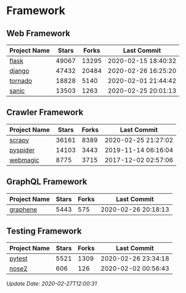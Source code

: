 # Framework

## Web Framework

| Project Name | Stars | Forks | Last Commit |
| ------------ | ----- | ----- | ----------- |
| [flask](https://github.com/pallets/flask) | 49067 | 13295 | 2020-02-15 18:40:32 |
| [django](https://github.com/django/django) | 47432 | 20484 | 2020-02-26 16:25:20 |
| [tornado](https://github.com/tornadoweb/tornado) | 18828 | 5140 | 2020-02-01 21:44:42 |
| [sanic](https://github.com/huge-success/sanic) | 13503 | 1263 | 2020-02-25 20:01:13 |

## Crawler Framework

| Project Name | Stars | Forks | Last Commit |
| ------------ | ----- | ----- | ----------- |
| [scrapy](https://github.com/scrapy/scrapy) | 36161 | 8389 | 2020-02-25 21:27:02 |
| [pyspider](https://github.com/binux/pyspider) | 14103 | 3443 | 2019-11-14 06:16:04 |
| [webmagic](https://github.com/code4craft/webmagic) | 8775 | 3715 | 2017-12-02 02:57:06 |

## GraphQL Framework

| Project Name | Stars | Forks | Last Commit |
| ------------ | ----- | ----- | ----------- |
| [graphene](https://github.com/graphql-python/graphene) | 5443 | 575 | 2020-02-26 20:18:13 |

## Testing Framework

| Project Name | Stars | Forks | Last Commit |
| ------------ | ----- | ----- | ----------- |
| [pytest](https://github.com/pytest-dev/pytest) | 5521 | 1309 | 2020-02-26 23:34:18 |
| [nose2](https://github.com/nose-devs/nose2) | 606 | 126 | 2020-02-02 00:56:43 |

*Update Date: 2020-02-27T12:00:31*